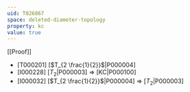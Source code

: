 ```yaml
---
uid: T026867
space: deleted-diameter-topology
property: kc
value: true
---
```

[[Proof]]

* [T000201] [$T_{2 \frac{1}{2}}$|P000004]
* [I000228] [$T_2$|P000003] => [KC|P000100]
* [I000032] [$T_{2 \frac{1}{2}}$|P000004] => [$T_2$|P000003]

